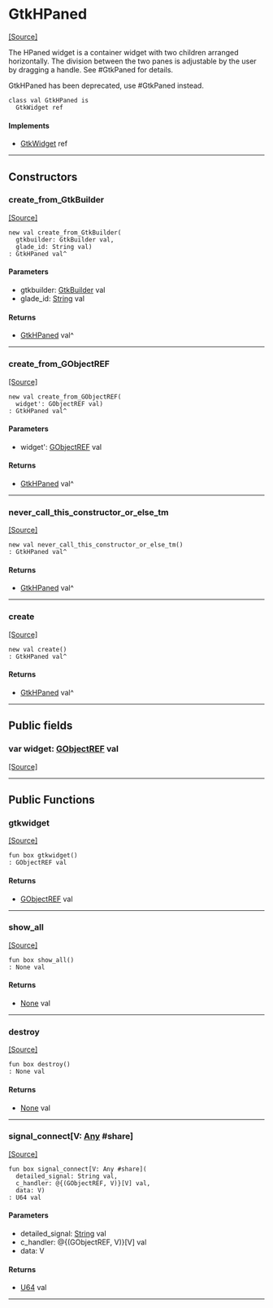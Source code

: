# GtkHPaned
<span class="source-link">[[Source]](src/gtk3/GtkHPaned.md#L6)</span>

The HPaned widget is a container widget with two
children arranged horizontally. The division between
the two panes is adjustable by the user by dragging
a handle. See #GtkPaned for details.

GtkHPaned has been deprecated, use #GtkPaned instead.


```pony
class val GtkHPaned is
  GtkWidget ref
```

#### Implements

* [GtkWidget](gtk3-GtkWidget.md) ref

---

## Constructors

### create_from_GtkBuilder
<span class="source-link">[[Source]](src/gtk3/GtkHPaned.md#L19)</span>


```pony
new val create_from_GtkBuilder(
  gtkbuilder: GtkBuilder val,
  glade_id: String val)
: GtkHPaned val^
```
#### Parameters

*   gtkbuilder: [GtkBuilder](gtk3-GtkBuilder.md) val
*   glade_id: [String](builtin-String.md) val

#### Returns

* [GtkHPaned](gtk3-GtkHPaned.md) val^

---

### create_from_GObjectREF
<span class="source-link">[[Source]](src/gtk3/GtkHPaned.md#L22)</span>


```pony
new val create_from_GObjectREF(
  widget': GObjectREF val)
: GtkHPaned val^
```
#### Parameters

*   widget': [GObjectREF](minimal-browser-..-gobject-GObjectREF.md) val

#### Returns

* [GtkHPaned](gtk3-GtkHPaned.md) val^

---

### never_call_this_constructor_or_else_tm
<span class="source-link">[[Source]](src/gtk3/GtkHPaned.md#L25)</span>


```pony
new val never_call_this_constructor_or_else_tm()
: GtkHPaned val^
```

#### Returns

* [GtkHPaned](gtk3-GtkHPaned.md) val^

---

### create
<span class="source-link">[[Source]](src/gtk3/GtkHPaned.md#L29)</span>


```pony
new val create()
: GtkHPaned val^
```

#### Returns

* [GtkHPaned](gtk3-GtkHPaned.md) val^

---

## Public fields

### var widget: [GObjectREF](minimal-browser-..-gobject-GObjectREF.md) val
<span class="source-link">[[Source]](src/gtk3/GtkHPaned.md#L15)</span>



---

## Public Functions

### gtkwidget
<span class="source-link">[[Source]](src/gtk3/GtkHPaned.md#L17)</span>


```pony
fun box gtkwidget()
: GObjectREF val
```

#### Returns

* [GObjectREF](minimal-browser-..-gobject-GObjectREF.md) val

---

### show_all
<span class="source-link">[[Source]](src/gtk3/GtkWidget.md#L4)</span>


```pony
fun box show_all()
: None val
```

#### Returns

* [None](builtin-None.md) val

---

### destroy
<span class="source-link">[[Source]](src/gtk3/GtkWidget.md#L7)</span>


```pony
fun box destroy()
: None val
```

#### Returns

* [None](builtin-None.md) val

---

### signal_connect\[V: [Any](builtin-Any.md) #share\]
<span class="source-link">[[Source]](src/gtk3/GtkWidget.md#L10)</span>


```pony
fun box signal_connect[V: Any #share](
  detailed_signal: String val,
  c_handler: @{(GObjectREF, V)}[V] val,
  data: V)
: U64 val
```
#### Parameters

*   detailed_signal: [String](builtin-String.md) val
*   c_handler: @{(GObjectREF, V)}[V] val
*   data: V

#### Returns

* [U64](builtin-U64.md) val

---

